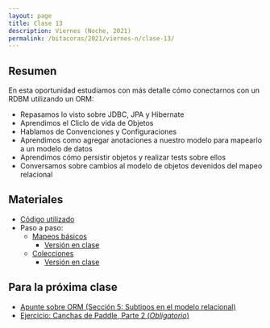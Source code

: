 ```yaml
---
layout: page
title: Clase 13
description: Viernes (Noche, 2021)
permalink: /bitacoras/2021/viernes-n/clase-13/
---
```




## Resumen

En esta oportunidad estudiamos con más detalle cómo conectarnos con un RDBM utilizando un ORM:

- Repasamos lo visto sobre JDBC, JPA y Hibernate
- Aprendimos el Cliclo de vida de Objetos
- Hablamos de Convenciones y Configuraciones
- Aprendimos como agregar anotaciones a nuestro modelo para mapearlo a un modelo de datos
- Aprendimos cómo persistir objetos y realizar tests sobre ellos
- Conversamos sobre cambios al modelo de objetos devenidos del mapeo relacional

## Materiales

- [Código utilizado](https://github.com/dds-utn/jpa-proof-of-concept-template/tree/futbol)
- Paso a paso:
   - [Mapeos básicos](https://github.com/dds-utn/jpa-proof-of-concept-template/blob/futbol/README.md)
      - [Versión en clase](https://github.com/dds-utn/jpa-proof-of-concept-template/tree/futbol-en-clase-2021-08-27)
   - [Colecciones](https://github.com/dds-utn/jpa-proof-of-concept-template/blob/futbol-extendido/README.md#parte-2-extensiones)
      - [Versión en clase](https://github.com/dds-utn/jpa-proof-of-concept-template/tree/futbol-extendido-en-clase-2021-08-27)
  

## Para la próxima clase

- [Apunte sobre ORM (Sección 5: Subtipos en el modelo relacional)](https://docs.google.com/document/d/1YLmp9vMnSzKg2emt3Bx564Tf1CLalShPc98Z8nCoi7s)
- [Ejercicio: Canchas de Paddle, Parte 2 (_Obligatorio_)](https://docs.google.com/document/d/1UpZX9jNuptO9fTHf-945gjelpDc4e7o-jV3GYHA3k80)
